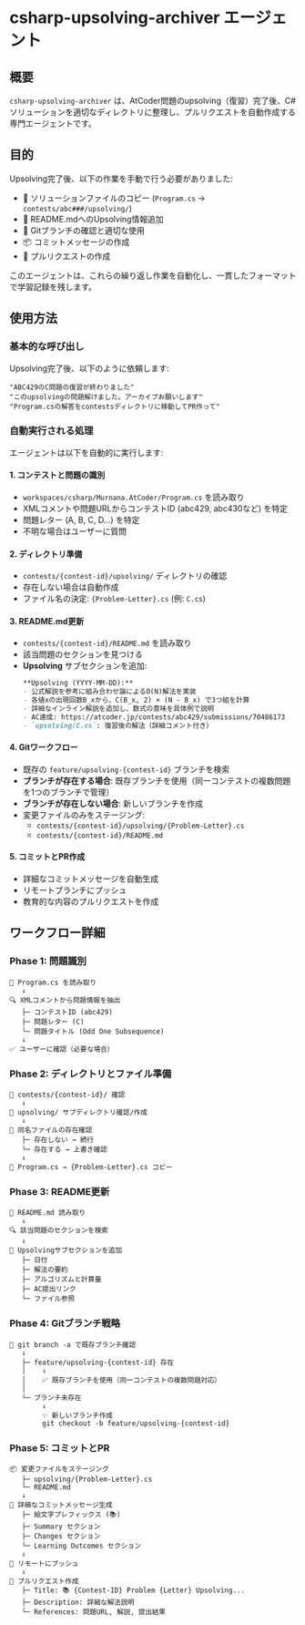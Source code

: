 # csharp-upsolving-archiver エージェント

## 概要

`csharp-upsolving-archiver` は、AtCoder問題のupsolving（復習）完了後、C#ソリューションを適切なディレクトリに整理し、プルリクエストを自動作成する専門エージェントです。

## 目的

Upsolving完了後、以下の作業を手動で行う必要がありました:

- 📁 ソリューションファイルのコピー (`Program.cs` → `contests/abc###/upsolving/`)
- 📝 README.mdへのUpsolving情報追加
- 🔀 Gitブランチの確認と適切な使用
- 📦 コミットメッセージの作成
- 🔗 プルリクエストの作成

このエージェントは、これらの繰り返し作業を自動化し、一貫したフォーマットで学習記録を残します。

## 使用方法

### 基本的な呼び出し

Upsolving完了後、以下のように依頼します:

```
"ABC429のC問題の復習が終わりました"
"このupsolvingの問題解けました。アーカイブお願いします"
"Program.csの解答をcontestsディレクトリに移動してPR作って"
```

### 自動実行される処理

エージェントは以下を自動的に実行します:

#### 1. **コンテストと問題の識別**
   - `workspaces/csharp/Murnana.AtCoder/Program.cs` を読み取り
   - XMLコメントや問題URLからコンテストID (abc429, abc430など) を特定
   - 問題レター (A, B, C, D...) を特定
   - 不明な場合はユーザーに質問

#### 2. **ディレクトリ準備**
   - `contests/{contest-id}/upsolving/` ディレクトリの確認
   - 存在しない場合は自動作成
   - ファイル名の決定: `{Problem-Letter}.cs` (例: `C.cs`)

#### 3. **README.md更新**
   - `contests/{contest-id}/README.md` を読み取り
   - 該当問題のセクションを見つける
   - **Upsolving** サブセクションを追加:
     ```markdown
     **Upsolving (YYYY-MM-DD):**
     - 公式解説を参考に組み合わせ論によるO(N)解法を実装
     - 各値xの出現回数B_xから、C(B_x, 2) × (N - B_x) で3つ組を計算
     - 詳細なインライン解説を追加し、数式の意味を具体例で説明
     - AC達成: https://atcoder.jp/contests/abc429/submissions/70486173
     - `upsolving/C.cs`: 復習後の解法（詳細コメント付き）
     ```

#### 4. **Gitワークフロー**
   - 既存の `feature/upsolving-{contest-id}` ブランチを検索
   - **ブランチが存在する場合**: 既存ブランチを使用（同一コンテストの複数問題を1つのブランチで管理）
   - **ブランチが存在しない場合**: 新しいブランチを作成
   - 変更ファイルのみをステージング:
     - `contests/{contest-id}/upsolving/{Problem-Letter}.cs`
     - `contests/{contest-id}/README.md`

#### 5. **コミットとPR作成**
   - 詳細なコミットメッセージを自動生成
   - リモートブランチにプッシュ
   - 教育的な内容のプルリクエストを作成

## ワークフロー詳細

### Phase 1: 問題識別

```
📖 Program.cs を読み取り
   ↓
🔍 XMLコメントから問題情報を抽出
   ├─ コンテストID (abc429)
   ├─ 問題レター (C)
   └─ 問題タイトル (Odd One Subsequence)
   ↓
✅ ユーザーに確認（必要な場合）
```

### Phase 2: ディレクトリとファイル準備

```
📁 contests/{contest-id}/ 確認
   ↓
📁 upsolving/ サブディレクトリ確認/作成
   ↓
📄 同名ファイルの存在確認
   ├─ 存在しない → 続行
   └─ 存在する → 上書き確認
   ↓
📄 Program.cs → {Problem-Letter}.cs コピー
```

### Phase 3: README更新

```
📝 README.md 読み取り
   ↓
🔍 該当問題のセクションを検索
   ↓
📝 Upsolvingサブセクションを追加
   ├─ 日付
   ├─ 解法の要約
   ├─ アルゴリズムと計算量
   ├─ AC提出リンク
   └─ ファイル参照
```

### Phase 4: Gitブランチ戦略

```
🔀 git branch -a で既存ブランチ確認
   ↓
   ├─ feature/upsolving-{contest-id} 存在
   │    ↓
   │    ✅ 既存ブランチを使用（同一コンテストの複数問題対応）
   │
   └─ ブランチ未存在
        ↓
        ✨ 新しいブランチ作成
        git checkout -b feature/upsolving-{contest-id}
```

### Phase 5: コミットとPR

```
📦 変更ファイルをステージング
   ├─ upsolving/{Problem-Letter}.cs
   └─ README.md
   ↓
📝 詳細なコミットメッセージ生成
   ├─ 絵文字プレフィックス (📚)
   ├─ Summary セクション
   ├─ Changes セクション
   └─ Learning Outcomes セクション
   ↓
🚀 リモートにプッシュ
   ↓
🔗 プルリクエスト作成
   ├─ Title: 📚 {Contest-ID} Problem {Letter} Upsolving...
   ├─ Description: 詳細な解法説明
   └─ References: 問題URL, 解説, 提出結果
```
